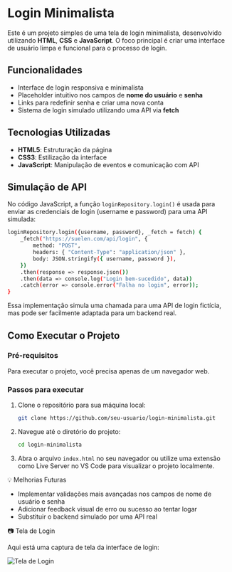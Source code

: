 # Login Minimalista

Este é um projeto simples de uma tela de login minimalista, desenvolvido utilizando **HTML**, **CSS** e **JavaScript**. O foco principal é criar uma interface de usuário limpa e funcional para o processo de login.

## Funcionalidades

- Interface de login responsiva e minimalista
- Placeholder intuitivo nos campos de **nome do usuário** e **senha**
- Links para redefinir senha e criar uma nova conta
- Sistema de login simulado utilizando uma API via **fetch**

## Tecnologias Utilizadas

- **HTML5**: Estruturação da página
- **CSS3**: Estilização da interface
- **JavaScript**: Manipulação de eventos e comunicação com API

## Simulação de API
No código JavaScript, a função `loginRepository.login()` é usada para enviar as credenciais de login (username e password) para uma API simulada:

````bash
loginRepository.login({username, password}, _fetch = fetch) {
    _fetch("https://suelen.com/api/login", {
        method: "POST",
        headers: { "Content-Type": "application/json" },
        body: JSON.stringify({ username, password }),
    })
    .then(response => response.json())
    .then(data => console.log("Login bem-sucedido", data))
    .catch(error => console.error("Falha no login", error));
}
````

Essa implementação simula uma chamada para uma API de login fictícia, mas pode ser facilmente adaptada para um backend real.


## Como Executar o Projeto

### Pré-requisitos
Para executar o projeto, você precisa apenas de um navegador web.

### Passos para executar

1. Clone o repositório para sua máquina local:
   ```bash
   git clone https://github.com/seu-usuario/login-minimalista.git

2. Navegue até o diretório do projeto:
   ```bash
   cd login-minimalista
   
3. Abra o arquivo ``index.html`` no seu navegador ou utilize uma extensão como Live Server no VS Code para visualizar o projeto localmente.


💡 Melhorias Futuras
- Implementar validações mais avançadas nos campos de nome de usuário e senha
- Adicionar feedback visual de erro ou sucesso ao tentar logar
- Substituir o backend simulado por uma API real

📷 Tela de Login

Aqui está uma captura de tela da interface de login:

![Tela de Login](assets/login.png)






